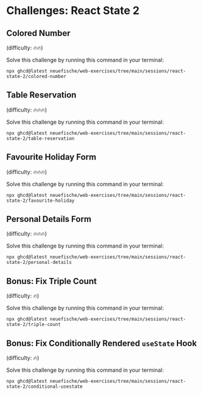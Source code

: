 # Challenges: React State 2

## Colored Number

(difficulty: 🔥🔥)

Solve this challenge by running this command in your terminal:

```
npx ghcd@latest neuefische/web-exercises/tree/main/sessions/react-state-2/colored-number
```

## Table Reservation

(difficulty: 🔥🔥🔥)

Solve this challenge by running this command in your terminal:

```
npx ghcd@latest neuefische/web-exercises/tree/main/sessions/react-state-2/table-reservation
```

## Favourite Holiday Form

(difficulty: 🔥🔥🔥)

Solve this challenge by running this command in your terminal:

```
npx ghcd@latest neuefische/web-exercises/tree/main/sessions/react-state-2/favourite-holiday
```

## Personal Details Form

(difficulty: 🔥🔥🔥)

Solve this challenge by running this command in your terminal:

```
npx ghcd@latest neuefische/web-exercises/tree/main/sessions/react-state-2/personal-details
```

## Bonus: Fix Triple Count

(difficulty: 🔥)

Solve this challenge by running this command in your terminal:

```
npx ghcd@latest neuefische/web-exercises/tree/main/sessions/react-state-2/triple-count
```

## Bonus: Fix Conditionally Rendered `useState` Hook

(difficulty: 🔥)

Solve this challenge by running this command in your terminal:

```
npx ghcd@latest neuefische/web-exercises/tree/main/sessions/react-state-2/conditional-usestate
```
